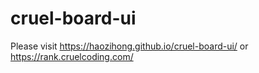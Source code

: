 # cruel-board-ui

Please visit https://haozihong.github.io/cruel-board-ui/ or https://rank.cruelcoding.com/
